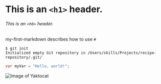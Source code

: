 # This is an `<h1>` header.

###### This is an `<h6>` header.

my-first-markdown describes how to use `#`

```
$ git init
Initialized empty Git repository in /Users/skills/Projects/recipe-repository/.git/
```

``` java script
var myVar = "Hello, world!";
```
![Image of Yaktocat](https://octodex.github.com/images/yaktocat.png)
